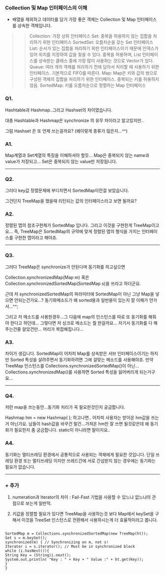 ### Collection 및 Map 인터페이스의 이해
- 배열을 제외하고 데이터를 담기 가장 좋은 객체는 Collection 및 Map 인터페이스를 상속한 객체입니다.

>> Collection: 가장 상위 인터페이스
>> Set: 중복을 허용하지 않는 집합을 처리하기 위한 인터페이스
>> SortedSet: 오름차순을 갖는 Set 인터페이스
>> List: 순서가 있는 집합을 처리하기 위한 인터페이스이기 때문에 인덱스가 있어 위치를 지정하여 값을 찾을 수 있다. 중복을 허용하며, List 인터페이스를 상속받는 클래스 중에 가장 많이 사용하는 것으로 Vector가 있다.
>> Queue: 여러 개의 객체를 처리하기 전에 담아서 처리할 때 사용하기 위한 인터페이스. 기본적으로 FIFO를 따른다.
>> Map: Map은 키와 값의 쌍으로 구성된 객체의 집합을 처리하기 위한 인터페이스. 중복되는 키를 허용하지 않음.
>> SortedMap: 키를 오름차순으로 정렬하는 Map 인터페이스



### Q1.
Hashtable과 Hashmap..그리고 Hashset의 차이였습니다.

대충 Hashtable과 Hashmap은 synchronize 의 유무 차이라고 알고있지만..

그럼 Hashset 은 또 언제 쓰는걸까요? (왜이렇게 종류가 많은지...^^)

### A1. 
Map계열과 Set계열의 특징을 이해하셔야 할듯...
Map은 중복되지 않는 name과 value가 저장되고...
Set은 중복되지 않는 value만 저장됩니다.
 
<hr/>

### Q2.
그러다 key값 정렬문제에 부디치면서 SortedMap이란걸 보았습니다.

그건단지 TreeMap을 했을때 리턴되는 값의 인터페이스라고 보면 될까요?

### A2.
정렬된 맵의 참조구현체가 SortedMap 입니다.
그리고 이것을 구현한게 TreeMap이고요...
즉, TreeMap은 SortedMap의 규약에 맞게 정렬된 맵의 형식을 가지는 인터페이스를 구현한 맵이라고 해야죠.

 <hr/>

### Q3.
그러다 TreeMap은 synchronize가 안된다며 동기화를 하고싶으면

Collection.synchronizedMap(Map m) 혹은 Collection.synchronizedSortedMap(SortedMap s)을 쓰라고 하더군요.

근데 저 synchronizedSortedMap의 파라미터에 SortedMap이 아닌 그냥 Map을 넣으면 안되는건가요...? 동기화메소드가 왜 sorted용과 일반용이 있는지 잘 이해가 안가서...^^;

그리고 저 메소드를 사용한경우...그 다음에 map의 인스턴스를 따로 또 동기화를 해줘야 한다고 하던데... 그렇다면 저 싱크로 메소드는 뭘 한걸까요... 저기서 동기화를 다 해주는건줄 알았건만... 머리가 복잡해집니다...

### A3.
차이가 생깁니다. SortedMap이 어차피 Map를 상속받은 서브 인터페이스이기는 하지만 Sorted 특성을 살려주면서 동기화하려면 그에 걸맞는 메소드를 사용해야죠.
만약 TreeMap 인스턴스를 Collections.synchronizedSortedMap()이 아닌...
Collections.synchronizedMap()를 사용하면 Sorted 특성을 잃어버리게 되는거구요...

<hr/>

### Q4.
저런 map을 쓰는동안...동기화 처리가 꼭 필요한것인지 궁금합니다.

Hashmap hm = new Hashmap( ); 하고나면.. 어차피 사용자는 받아온 hm값을 쓰는거 아닌가요. 남들이 hash값을 바꾸건 말건...가져온 hm만 잘 쓰면 될것같은데 왜 동기화가 필요한지 좀 궁금합니다. static이 아니라면 말이지요..

### A4. 
동기화는 멀티쓰레딩 환경에서 공통적으로 사용되는 객체에게 필요한 것입니다.
단일 쓰레딩 환경 또는 멀티쓰레딩 이지만 쓰레드간에 서로 간섭받지 않는 경우에는 동기화는 필요가 없습니다.

<hr/>

### + 추가
1) numeration과 Iterator의 차이 : Fail-Fast 기법을 사용할 수 있느냐 없느냐의 관점으로 보는게 일반적.

2) 키값을 정렬할 필요가 있다면 TreeMap을 사용하는것 보다 Map에서 keySet을 구해서 이것을 TreeSet 인스턴스로 전환해서 사용하시는게 더 효율적이라고 봅니다.

<pre><code>
SortedMap m = Collections.synchronizedSortedMap(new TreeMap(ht)); 
Set s = m.keySet(); 
synchronized(m) { // Synchronizing on m, not s! 
Iterator i = s.iterator(); // Must be in synchronized block 
while (i.hasNext()){ 
String Key = (String)i.next();
System.out.println( "Key : " + Key + " Value :" + ht.get(Key)); 
}
}
</pre></code>
